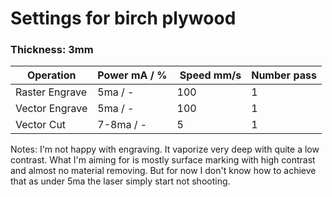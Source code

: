 # Settings for birch plywood

### Thickness: 3mm
| Operation | Power mA / % | Speed mm/s | Number pass |
|-|-|-|-|
| Raster Engrave | 5ma / - | 100 | 1 |
| Vector Engrave | 5ma / - | 100 | 1 |
| Vector Cut     | 7-8ma / - | 5  | 1 |

Notes:
    I'm not happy with engraving. It vaporize very deep with quite a low contrast. What I'm aiming for is mostly surface marking with high contrast and almost no material removing. But for now I don't know how to achieve that as under 5ma the laser simply start not shooting. 

